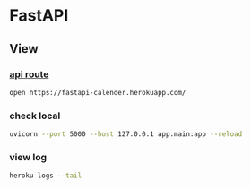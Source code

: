 # FastAPI

## View

### [api route](https://fastapi-calender.herokuapp.com/)
```sh
open https://fastapi-calender.herokuapp.com/
```

### check local
```sh
uvicorn --port 5000 --host 127.0.0.1 app.main:app --reload
```

### view log
```sh
heroku logs --tail
```

